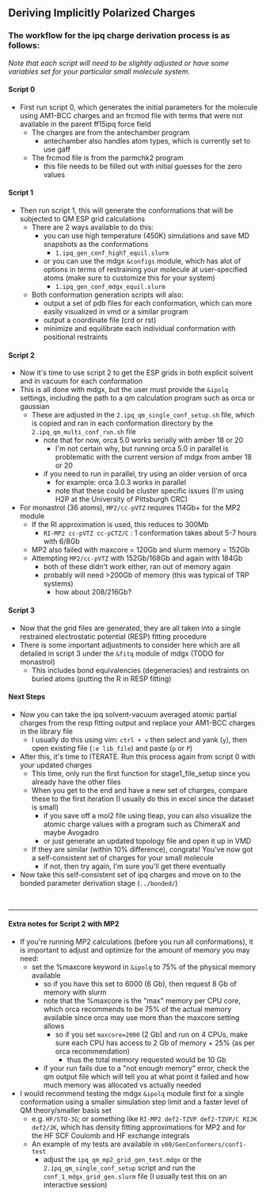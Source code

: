 ## Deriving Implicitly Polarized Charges

### The workflow for the ipq charge derivation process is as follows:

*Note that each script will need to be slightly adjusted or have some variables set for your particular small molecule system.*

#### Script 0
* First run script 0, which generates the initial parameters for the molecule using AM1-BCC charges and an frcmod file with terms that were not available in the parent ff15ipq force field
    * The charges are from the antechamber program
        * antechamber also handles atom types, which is currently set to use gaff
    * The frcmod file is from the parmchk2 program
        * this file needs to be filled out with initial guesses for the zero values

#### Script 1
* Then run script 1, this will generate the conformations that will be subjected to QM ESP grid calculations
    * There are 2 ways available to do this:
        * you can use high temperature (450K) simulations and save MD snapshots as the conformations
            * `1.ipq_gen_conf_highT_equil.slurm`
        * or you can use the mdgx `&configs` module, which has alot of options in terms of restraining your molecule at user-specified atoms (make sure to customize this for your system)
            * `1.ipq_gen_conf_mdgx_equil.slurm`
    * Both conformation generation scripts will also:
        * output a set of pdb files for each conformation, which can more easily visualized in vmd or a similar program
        * output a coordinate file (crd or rst)
        * minimize and equilibrate each individual conformation with positional restraints

#### Script 2 
* Now it's time to use script 2 to get the ESP grids in both explicit solvent and in vacuum for each conformation
* This is all done with mdgx, but the user must provide the `&ipolq` settings, including the path to a qm calculation program such as orca or gaussian
    * These are adjusted in the `2.ipq_qm_single_conf_setup.sh` file, which is copied and ran in each conformation directory by the `2.ipq_qm_multi_conf_run.sh` file
        * note that for now, orca 5.0 works serially with amber 18 or 20
            * I'm not certain why, but running orca 5.0 in parallel is problematic with the current version of mdgx from amber 18 or 20
        * if you need to run in parallel, try using an older version of orca
            * for example: orca 3.0.3 works in parallel
            * note that these could be cluster specific issues (I'm using H2P at the University of Pittsburgh CRC)
* For monastrol (36 atoms), `MP2/cc-pVTZ` requires 114Gb+ for the MP2 module
    * If the RI approximation is used, this reduces to 300Mb
        * `RI-MP2 cc-pVTZ cc-pCTZ/C` : 1 conformation takes about 5-7 hours with 6/8Gb
    * MP2 also failed with maxcore = 120Gb and slurm memory = 152Gb
    * Attempting `MP2/cc-pVTZ` with 152Gb/168Gb and again with 184Gb
        * both of these didn't work either, ran out of memory again
        * probably will need >200Gb of memory (this was typical of TRP systems)
            * how about 208/216Gb?

#### Script 3
* Now that the grid files are generated, they are all taken into a single restrained electrostatic potential (RESP) fitting procedure
* There is some important adjustments to consider here which are all detailed in script 3 under the `&fitq` module of mdgx (TODO for monastrol)
   * This includes bond equivalencies (degeneracies) and restraints on buried atoms (putting the R in RESP fitting)

#### Next Steps
* Now you can take the ipq solvent-vacuum averaged atomic partial charges from the resp fitting output and replace your AM1-BCC charges in the library file
    * I usually do this using vim: `ctrl + v` then select and yank (`y`), then open existing file (`:e lib_file`) and paste (`p` or `P`)
* After this, it's time to ITERATE. Run this process again from script 0 with your updated charges
    * This time, only run the first function for stage1_file_setup since you already have the other files
    * When you get to the end and have a new set of charges, compare these to the first iteration (I usually do this in excel since the dataset is small)
      * if you save off a mol2 file using tleap, you can also visualize the atomic charge values with a program such as ChimeraX and maybe Avogadro
      * or just generate an updated topology file and open it up in VMD
   * If they are similar (within 10% difference), congrats! You've now got a self-consistent set of charges for your small molecule
       * if not, then try again, I'm sure you'll get there eventually
* Now take this self-consistent set of ipq charges and move on to the bonded parameter derivation stage (`../bonded/`)

<br>
  
---
#### Extra notes for Script 2 with MP2
* If you're running MP2 calculations (before you run all conformations), it is important to adjust and optimize for the amount of memory you may need:
    * set the %maxcore keyword in `&ipolq` to 75% of the physical memory available
        * so if you have this set to 6000 (6 Gb), then request 8 Gb of memory with slurm
        * note that the %maxcore is the "max" memory per CPU core, which orca recommends to be 75% of the actual memory available since orca may use more than the maxcore setting allows
            * so if you set `maxcore=2000` (2 Gb) and run on 4 CPUs, make sure each CPU has access to 2 Gb of memory + 25% (as per orca recommendation)
                * thus the total memory requested would be 10 Gb
        * if your run fails due to a "not enough memory" error, check the qm output file which will tell you at what point it failed and how much memory was allocated vs actually needed
* I would recommend testing the mdgx `&ipolq` module first for a single conformation using a smaller simulation step limit and a faster level of QM theory/smaller basis set
    * e.g. `HF/STO-3G`; or something like `RI-MP2 def2-TZVP def2-TZVP/C RIJK def2/JK`, which has density fitting approximations for MP2 and for the HF SCF Coulomb and HF exchange integrals
    * An example of my tests are available in `v00/GenConformers/conf1-test`
        * adjust the `ipq_qm_mp2_grid_gen_test.mdgx` or the `2.ipq_qm_single_conf_setup` script and run the `conf_1_mdgx_grid_gen.slurm` file (I usually test this on an interactive session)
